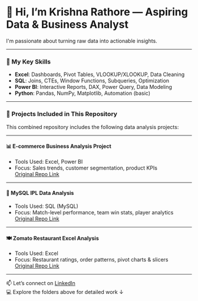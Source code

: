 # 👋 Hi, I’m Krishna Rathore — Aspiring Data & Business Analyst

I'm passionate about turning raw data into actionable insights.

---

### 🔧 My Key Skills

- **Excel**: Dashboards, Pivot Tables, VLOOKUP/XLOOKUP, Data Cleaning  
- **SQL**: Joins, CTEs, Window Functions, Subqueries, Optimization  
- **Power BI**: Interactive Reports, DAX, Power Query, Data Modeling  
- **Python**: Pandas, NumPy, Matplotlib, Automation (basic)

---

### 📁 Projects Included in This Repository

This combined repository includes the following data analysis projects:

---

#### 📊 E-commerce Business Analysis Project

- Tools Used: Excel, Power BI
- Focus: Sales trends, customer segmentation, product KPIs  
[Original Repo Link](https://github.com/Krishna0-1/E-commerce-business-analysis-Project)

---

#### 🏏 MySQL IPL Data Analysis

- Tools Used: SQL (MySQL)
- Focus: Match-level performance, team win stats, player analytics  
[Original Repo Link](https://github.com/Krishna0-1/My-SQL-IPL-Data-analysis)

---

#### 🍽️ Zomato Restaurant Excel Analysis

- Tools Used: Excel
- Focus: Restaurant ratings, order patterns, pivot charts & slicers  
[Original Repo Link](https://github.com/Krishna0-1/MS-Excel-project-on-Zomato-Restaurant-)

---

📫 Let’s connect on [LinkedIn](#)  
💻 Explore the folders above for detailed work ↓